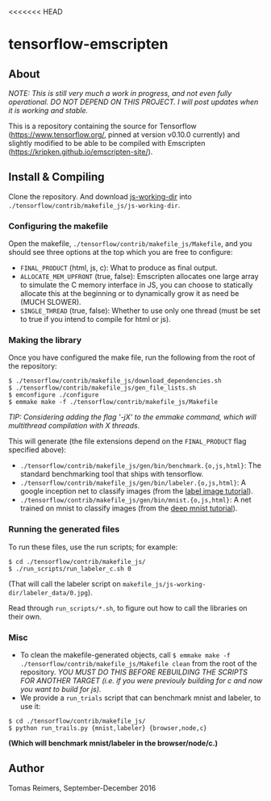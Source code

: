 <<<<<<< HEAD
# tensorflow-emscripten

## About

*NOTE: This is still very much a work in progress, and not even fully operational. DO NOT DEPEND ON THIS PROJECT. I will post updates when it is working and stable.*

This is a repository containing the source for Tensorflow (https://www.tensorflow.org/, pinned at version v0.10.0 currently) and slightly modified to be able to be compiled with Emscripten (https://kripken.github.io/emscripten-site/).

## Install & Compiling

Clone the repository. And download [js-working-dir](https://www.dropbox.com/s/y5snh95t7nri272/js-working-dir.zip?dl=0) into `./tensorflow/contrib/makefile_js/js-working-dir`.

### Configuring the makefile

Open the makefile, `./tensorflow/contrib/makefile_js/Makefile`, and you should see
three options at the top which you are free to configure:
 - `FINAL_PRODUCT` (html, js, c): What to produce as final output.
 - `ALLOCATE_MEM_UPFRONT` (true, false): Emscripten allocates one large array to simulate the C memory interface in JS, you can choose to statically allocate this at the beginning or to dynamically grow it as need be (MUCH SLOWER).
 - `SINGLE_THREAD` (true, false): Whether to use only one thread (must be set to true if you intend to compile for html or js).

### Making the library

Once you have configured the make file, run the following from the root of the repository:

```
$ ./tensorflow/contrib/makefile_js/download_dependencies.sh
$ ./tensorflow/contrib/makefile_js/gen_file_lists.sh
$ emconfigure ./configure
$ emmake make -f ./tensorflow/contrib/makefile_js/Makefile
```

*TIP: Considering adding the flag '-jX' to the emmake command, which will multithread compilation with X threads.*

This will generate (the file extensions depend on the `FINAL_PRODUCT` flag specified above):
 - `./tensorflow/contrib/makefile_js/gen/bin/benchmark.{o,js,html}`: The standard benchmarking tool that ships with tensorflow.
 - `./tensorflow/contrib/makefile_js/gen/bin/labeler.{o,js,html}`: A google inception net to classify images (from the [label image tutorial](https://github.com/tensorflow/tensorflow/tree/master/tensorflow/examples/label_image)).
 - `./tensorflow/contrib/makefile_js/gen/bin/mnist.{o,js,html}`: A net trained on mnist to classify images (from the [deep mnist tutorial](https://www.tensorflow.org/versions/r0.12/tutorials/mnist/pros/index.html)).

### Running the generated files

To run these files, use the run scripts; for example:

```
$ cd ./tensorflow/contrib/makefile_js/
$ ./run_scripts/run_labeler_c.sh 0
```

(That will call the labeler script on `makefile_js/js-working-dir/labeler_data/0.jpg`).

Read through `run_scripts/*.sh`, to figure out how to call the libraries on their own.

### Misc

 - To clean the makefile-generated objects, call `$ emmake make -f ./tensorflow/contrib/makefile_js/Makefile clean` from the root of the repository. *YOU MUST DO THIS BEFORE REBUILDING THE SCRIPTS FOR ANOTHER TARGET (i.e. if you were previouly building for c and now you want to build for js).*
 - We provide a `run_trials` script that can benchmark mnist and labeler, to use it:

```
$ cd ./tensorflow/contrib/makefile_js/
$ python run_trails.py {mnist,labeler} {browser,node,c}
```

**(Which will benchmark mnist/labeler in the browser/node/c.)**

## Author
Tomas Reimers, September-December 2016
